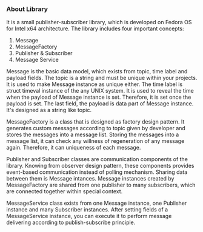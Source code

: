 ### About Library

It is a small publisher-subscriber library, which is developed on Fedora OS for Intel x64 architecture.
The library includes four important concepts:

 1. Message
 2. MessageFactory
 3. Publisher & Subscriber
 4. Message Service

Message is the basic data model, which exists from topic, time label and payload fields. The topic is
a string and must be unique within your projects. It is used to make Message instance as unique either.
The time label is struct timeval instance of the any UNIX system. It is used to reveal the time when
the payload of Message instance is set. Therefore, it is set once the payload is set. The last field,
the payload is data part of Message instance. It's designed as a string like topic.

MessageFactory is a class that is designed as factory design pattern. It generates custom messages
according to topic given by developer and stores the messages into a message list. Storing the messages
into a message list, it can check any willness of regeneration of any message again. Therefore, it can
uniqueness of each message.

Publisher and Subscriber classes are communication components of the library. Knowing from observer
design pattern, these components provides event-based communication instead of polling mechanism.
Sharing data between them is Message intances. Message instances created by MessageFactory are shared
from one publisher to many subscribers, which are connected together within special context.

MessageService class exists from one Message instance, one Publisher instance and many Subscriber
instances. After setting fields of a MessageService instance, you can execute it to perform message
delivering according to publish-subscribe principle.

